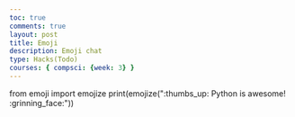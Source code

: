 ```yaml
---
toc: true
comments: true
layout: post
title: Emoji
description: Emoji chat
type: Hacks(Todo)
courses: { compsci: {week: 3} }
---
```


from emoji import emojize 
print(emojize(":thumbs_up: Python is awesome! :grinning_face:"))

